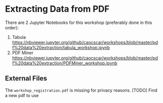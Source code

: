 # Extracting Data from PDF

There are 2 Jupyter Notebooks for this workshop (preferably done in this order):  
1. Tabula  
https://nbviewer.jupyter.org/github/caocscar/workshops/blob/master/pdf%20data%20extraction/tabula_workshop.ipynb
2. PDF Miner  
https://nbviewer.jupyter.org/github/caocscar/workshops/blob/master/pdf%20data%20extraction/PDFMiner_workshop.ipynb

## External Files
The `workshop_registration.pdf` is missing for privacy reasons. [TODO] Find a new pdf to use


